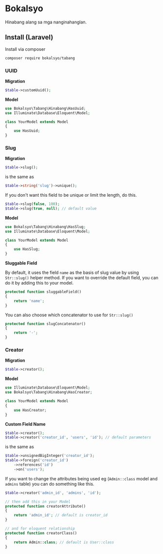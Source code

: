 # Bokalsyo
Hinabang alang sa mga nanginahanglan.


## Install (Laravel)
Install via composer
```bash
composer require bokalsyo/tabang
```

### UUID
**Migration**
```php
$table->customUuid();
```

**Model**
```php
use Bokalsyo\Tabang\Hinabang\HasUuid;
use Illuminate\Database\Eloquent\Model;

class YourModel extends Model
{
    use HasUuid;
}
```

### Slug
**Migration**
```php
$table->slug();
```
is the same as
```php
$table->string('slug')->unique();
```

If you don't want this field to be unique or limit the length, do this.
```php
$table->slug(false, 100);
$table->slug(true, null); // default value
```

**Model**
```php
use Bokalsyo\Tabang\Hinabang\HasSlug;
use Illuminate\Database\Eloquent\Model;

class YourModel extends Model
{
    use HasSlug;
}
```

**Sluggable Field**

By default, it uses the field `name` as the basis of slug value by using `Str::slug()` helper method. If you want to override the default field, you can do it by adding this to your model.
```php
protected function sluggableField()
{
    return 'name';
}
```

You can also choose which concatenator to use for `Str::slug()`
```php
protected function slugConcatenator()
{
    return '-';
}
```

### Creator
**Migration**
```php
$table->creator();
```

**Model**
```php
use Illuminate\Database\Eloquent\Model;
use Bokalsyo\Tabang\Hinabang\HasCreator;

class YourModel extends Model
{
    use HasCreator;
}
```

**Custom Field Name**
```php
$table->creator();
$table->creator('creator_id', 'users', 'id'); // default parameters
```
is the same as
```php
$table->unsignedBigInteger('creator_id');
$table->foreign('creator_id')
    ->references('id')
    ->on('users');
```

If you want to change the attributes being used eg (`Admin::class` model and `admins` table) you can do something like this.
```php
$table->creator('admin_id', 'admins', 'id');

// then add this in your Model
protected function creatorAttribute()
{
    return 'admin_id'; // default is creator_id
}

// and for eloquent relationship
protected function creatorClass()
{
    return Admin::class; // default is User::class
}
```
